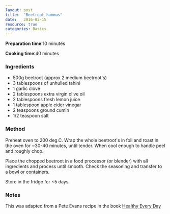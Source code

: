```yaml
---
layout: post
title:  "Beetroot hummus"
date:   2016-02-15
resource: true
categories: Basics
---
```


**Preparation time**:10 minutes

**Cooking time**:40 minutes

### Ingredients

* 500g beetroot (approx 2 medium beetroot's)
* 3 tablespoons of unhulled tahini
* 1 garlic clove
* 2 tablespoons extra virgin olive oil
* 2 tablespoons fresh lemon juice
* 1 tablespoon apple cider vinegar
* 2 teaspoons ground cumin
* 1/2 teaspoon salt


### Method

Preheat oven to 200 deg.C.
Wrap the whole beetroot's in foil and roast in the oven for ~30-40 minutes, until tender. When cool enough to handle peel and roughly chop.

Place the chopped beetroot in a food processor (or blender) with all ingredients and process until smooth. Check the seasoning and transfer to a bowl or containers. 

Store in the fridge for ~5 days. 

### Notes
This was adapted from a Pete Evans recipe in the book <a href="http://peteevans.com/books/healthy-every-day/">Healthy Every Day</a>




